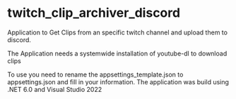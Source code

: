 # twitch_clip_archiver_discord
Application to Get Clips from an specific twitch channel and upload them to discord.

The Application needs a systemwide installation of youtube-dl to download clips

To use you need to rename the appsettings_template.json to appsettings.json and fill in your information. The application was build using .NET 6.0 and Visual Studio 2022
